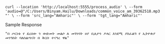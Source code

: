 `curl --location 'http://localhost:5555/process_audio' \
--form 'audio=@"/C:/Users/Binyam.Hailu/Downloads/common_voice_am_39362518.mp3"' \
--form 'src_lang="Amharic"' \
--form 'tgt_lang="Amharic"'`

Sample Response

`"በ ጦርነቱ የ ደረሰው ን ውድመት መልሶ ለ መገንባት ሀያ ቢሊዮን ዶላር እንደሚ ያስፈልግ የ ኢትዮጵያ መንግስት ባለስልጣናት በ ቅርቡ ተናግረ ዋል"`
